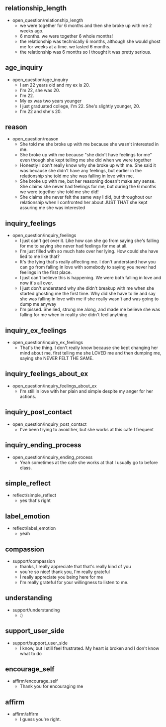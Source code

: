 ## relationship_length
* open_question/relationship_length
    - we were together for 6 months and then she broke up with me 2 weeks ago.	
    - 6 months. we were together 6 whole months!	
    - the relationship was technically 6 months, although she would ghost me for weeks at a time.	we lasted 6 months.	
    - the relationship was 6 months so I thought it was pretty serious.

## age_inquiry
* open_question/age_inquiry
    - I am 22 years old and my ex is 20.	
    - I'm 22, she was 20.	
    - I'm 22. 
    - My ex was two years younger	
    - I just graduated college, I'm 22. She's slightly younger, 20.	
    - I'm 22 and she's 20.

## reason
* open_question/reason
    - She told me she broke up with me because she wasn't interested in me. 	
    - She broke up with me because "she didn't have feelings for me" even though she kept telling me she did when we were together	
    - Honestly I don't really know why she broke up with me. She said it was because she didn't have any feelings, but earlier in the relationship she told me she was falling in love with me.	
    - She broke up with me, but her reasoning doesn't make any sense. She claims she never had feelings for me, but during the 6 months we were together she told me she did!	
    - She claims she never felt the same way I did, but throughout our relationship when I confronted her about JUST THAT she kept assuring me she was interested

## inquiry_feelings
* open_question/inquiry_feelings
    - I just can't get over it. Like how can she go from saying she's falling for me to saying she never had feelings for me at all.	
    - I'm just filled with so much hate over her lying. How could she have lied to me like that?
    - It's the lying that's really affecting me. I don't understand how you can go from falling in love with somebody to saying you never had feelings in the first place. 	
    - I just can't believe this is happening. We were both falling in love and now it's all over. 
    - I just don't understand why she didn't breakup with me when she started ghosting me the first time. Why did she have to lie and say she was falling in love with me if she really wasn't and was going to dump me anyway	
    - I'm pissed. She lied, strung me along, and made me believe she was falling for me when in reality she didn't feel anything.

## inquiry_ex_feelings
* open_question/inquiry_ex_feelings
    - That's the thing. I don't really know because she kept changing her mind about me, first telling me she LOVED me and then dumping me, saying she NEVER FELT THE SAME.

## inquiry_feelings_about_ex
* open_question/inquiry_feelings_about_ex
    - I'm still in love with her plain and simple despite my anger for her actions.

## inquiry_post_contact
* open_question/inquiry_post_contact
    - I've been trying to avoid her, but she works at this cafe I frequent

## inquiry_ending_process
* open_question/inquiry_ending_process
    - Yeah sometimes at the cafe she works at that I usually go to before class. 

## simple_reflect
* reflect/simple_reflect
    - yes that's right

## label_emotion
* reflect/label_emotion
    - yeah


## compassion
* support/compassion
    - thanks, I really appreciate that	that's really kind of you	
    - you're so nice!	thank you, I'm really grateful	
    - I really appreciate you being here for me	
    - I'm really grateful for your willingness to listen to me.

## understanding
* support/understanding
    - :)

## support_user_side
* support/support_user_side
    - I know, but I still feel frustrated. My heart is broken and I don't know what to do

## encourage_self
* affirm/encourage_self	
    - Thank you for encouraging me

## affirm
* affirm/affirm
    - I guess you're right.   

